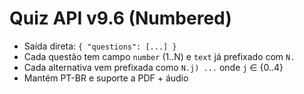 # Quiz API v9.6 (Numbered)
- Saída direta: `{ "questions": [...] }`
- Cada questão tem campo `number` (1..N) e `text` já prefixado com `N. `
- Cada alternativa vem prefixada como `N.j) ...` onde `j` ∈ {0..4}
- Mantém PT-BR e suporte a PDF + áudio
